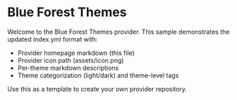 # Blue Forest Themes

Welcome to the Blue Forest Themes provider. This sample demonstrates the updated index.yml format with:
- Provider homepage markdown (this file)
- Provider icon path (assets/icon.png)
- Per-theme markdown descriptions
- Theme categorization (light/dark) and theme-level tags

Use this as a template to create your own provider repository.
